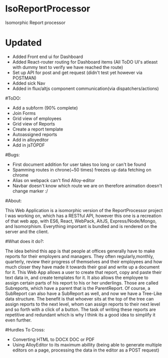 # IsoReportProcessor
Isomorphic Report processor

# Updated 
* Added Front end ui for Dashboard
* Added React-router routing for Dashboard items (All ToDO UI's atleast with dummy text to verify we have reached the route)
* Set up API for post and get request (didn't test yet however via POSTMAN)
* Added sick Nav
* Added in flux/altjs component communication(via dispatchers/actions)

#ToDO:
* Add a subform (90% complete)
* Join Forms
* Grid view of employees
* Grid view of Reports
* Create a report template
* Autoassigned reports
* Add in alloyeditor
* Add in jsTOPDF

#Bugs:
* First document addition for user takes too long or can't be found
* Spamming routes in chrone(~50 times) freezes up data fetching on chrome
* Alias on webpack can't find Alloy-editor
* Navbar doesn't know which route we are on therefore animation doesn't change marker :/

#About:

This Web Application is a isomorphic version of the ReportProcessor project I was working on, which has a RESTful API, however this one is a recreation of that web app, with ES6, React, WebPack, AltJS, Express/Node/Mongo, and Isomorphism. Everything important is bundled and is rendered on the server and the client.

#What does it do?:

The idea behind this app is that people at offices generally have to make reports for their employers and managers. They often regularly,monthly, quarterly, review their progress of themselves and their employees and how much closer they have made it towards their goal and write up a document for it. This Web App allows a user to create that report, copy and paste their text data in, and create templates for it. It also allows the employee to assign certain parts of his report to his or her underlings. Those are called Subreports, which have a parent that is the ParentReport. Of course, a SubReport can also have a SubReport as well, and now we have a Tree-Like data structure. The benefit is that whoever sits at the top of the tree can assign reports to the next level, whom can assign reports to their next level and so forth with a click of a button. The task of writing these reports are repetitive and redundant which is why I think its a good idea to simplify it even further.

#Hurdles To Cross:
* Converting HTML to DOCX DOC or PDF
* Using AlloyEditor to its maximum abillity (being able to generate multiple editors on a page, processing the data in the editor as a POST request)